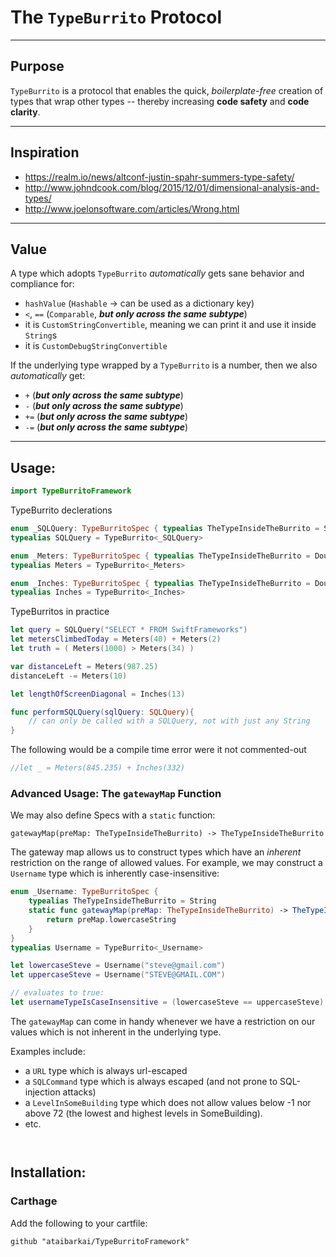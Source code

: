 
# The `TypeBurrito` Protocol

---------

## Purpose

`TypeBurrito` is a protocol that enables the quick, *boilerplate-free* creation of types that wrap other types --
thereby increasing **code safety** and **code clarity**.


---------

## Inspiration

* https://realm.io/news/altconf-justin-spahr-summers-type-safety/
* http://www.johndcook.com/blog/2015/12/01/dimensional-analysis-and-types/
* http://www.joelonsoftware.com/articles/Wrong.html

---------

## Value

A type which adopts `TypeBurrito` *automatically* gets sane behavior and compliance for:
* `hashValue` (`Hashable` -> can be used as a dictionary key)
* `<`, `==` (`Comparable`, ***but only across the same subtype***)
* it is `CustomStringConvertible`, meaning we can print it and use it inside `String`s
* it is `CustomDebugStringConvertible`

If the underlying type wrapped by a `TypeBurrito` is a number, then we also *automatically* get:
* `+` (***but only across the same subtype***)
* `-` (***but only across the same subtype***)
* `+=` (***but only across the same subtype***)
* `-=` (***but only across the same subtype***)

---------

## Usage:

```swift
import TypeBurritoFramework

```
TypeBurrito declerations
```swift
enum _SQLQuery: TypeBurritoSpec { typealias TheTypeInsideTheBurrito = String }
typealias SQLQuery = TypeBurrito<_SQLQuery>

enum _Meters: TypeBurritoSpec { typealias TheTypeInsideTheBurrito = Double }
typealias Meters = TypeBurrito<_Meters>

enum _Inches: TypeBurritoSpec { typealias TheTypeInsideTheBurrito = Double }
typealias Inches = TypeBurrito<_Inches>

```
TypeBurritos in practice
```swift
let query = SQLQuery("SELECT * FROM SwiftFrameworks")
let metersClimbedToday = Meters(40) + Meters(2)
let truth = ( Meters(1000) > Meters(34) )

var distanceLeft = Meters(987.25)
distanceLeft -= Meters(10)

let lengthOfScreenDiagonal = Inches(13)

func performSQLQuery(sqlQuery: SQLQuery){
	// can only be called with a SQLQuery, not with just any String
}

```
The following would be a compile time error were it not commented-out
```swift
//let _ = Meters(845.235) + Inches(332)

```

### Advanced Usage: The `gatewayMap` Function
We may also define Specs with a `static` function:

`gatewayMap(preMap: TheTypeInsideTheBurrito) -> TheTypeInsideTheBurrito`

The gateway map allows us to construct types which have an *inherent*
restriction on the range of allowed values.
For example, we may construct a `Username` type which is inherently case-insensitive:

```swift
enum _Username: TypeBurritoSpec {
	typealias TheTypeInsideTheBurrito = String
	static func gatewayMap(preMap: TheTypeInsideTheBurrito) -> TheTypeInsideTheBurrito{
		return preMap.lowercaseString
	}
}
typealias Username = TypeBurrito<_Username>

let lowercaseSteve = Username("steve@gmail.com")
let uppercaseSteve = Username("STEVE@GMAIL.COM")

// evaluates to true:
let usernameTypeIsCaseInsensitive = (lowercaseSteve == uppercaseSteve)

```

The `gatewayMap` can come in handy whenever we have a restriction on our values
which is not inherent in the underlying type.

Examples include:
* a `URL` type which is always url-escaped
* a `SQLCommand` type which is always escaped (and not prone to SQL-injection attacks)
* a `LevelInSomeBuilding` type which does not allow values below -1 nor above 72 (the lowest and highest levels in SomeBuilding).
* etc.


```swift



```

## Installation:

### Carthage
Add the following to your cartfile:

`github "ataibarkai/TypeBurritoFramework"`


